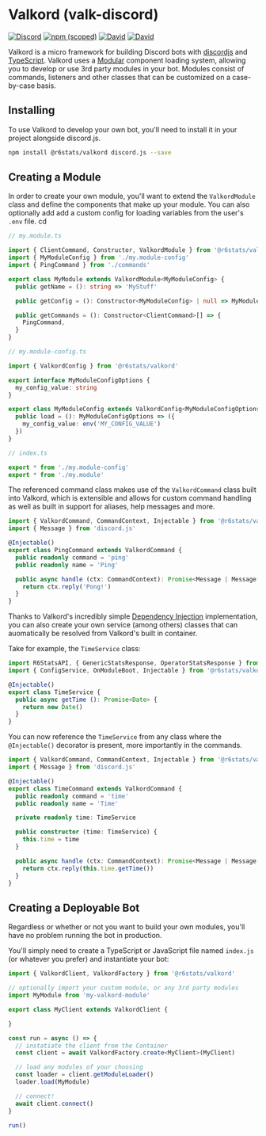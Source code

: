 # Valkord (valk-discord)

[![Discord](https://discordapp.com/api/guilds/293848587391991836/embed.png)](https://discord.gg/pUdraS3)
[![npm (scoped)](https://img.shields.io/npm/v/@r6stats/valkord)](https://www.npmjs.com/package/@r6stats/valkord)
[![David](https://img.shields.io/david/r6stats/valkord-discord)](https://david-dm.org/r6stats/valkord-discord)
[![David](https://img.shields.io/david/peer/r6stats/valkord-discord)](https://david-dm.org/r6stats/valkord-discord)

Valkord is a micro framework for building Discord bots with [discordjs](https://discord.js.org/#/) and [TypeScript](https://www.typescriptlang.org/). Valkord uses a [Modular](https://en.wikipedia.org/wiki/Modular_design) component loading system, allowing you to develop or use 3rd party modules in your bot. Modules consist of commands, listeners and other classes that can be customized on a case-by-case basis.

## Installing

To use Valkord to develop your own bot, you'll need to install it in your project alongside discord.js.

```bash
npm install @r6stats/valkord discord.js --save
```

## Creating a Module

In order to create your own module, you'll want to extend the `ValkordModule` class and define the components that make up your module. You can also optionally add add a custom config for loading variables from the user's `.env` file.
cd 
```ts
// my.module.ts

import { ClientCommand, Constructor, ValkordModule } from '@r6stats/valkord'
import { MyModuleConfig } from './my.module-config'
import { PingCommand } from './commands'

export class MyModule extends ValkordModule<MyModuleConfig> {
  public getName = (): string => 'MyStuff'

  public getConfig = (): Constructor<MyModuleConfig> | null => MyModuleConfig // or return null

  public getCommands = (): Constructor<ClientCommand>[] => {
    PingCommand,
  }
}
```

```ts
// my.module-config.ts

import { ValkordConfig } from '@r6stats/valkord'

export interface MyModuleConfigOptions {
  my_config_value: string
}

export class MyModuleConfig extends ValkordConfig<MyModuleConfigOptions> {
  public load = (): MyModuleConfigOptions => ({
    my_config_value: env('MY_CONFIG_VALUE')
  })
}
```

```ts
// index.ts

export * from './my.module-config'
export * from './my.module'
```

The referenced command class makes use of the `ValkordCommand` class built into Valkord, which is extensible and allows for custom command handling as well as built in support for aliases, help messages and more.

```ts
import { ValkordCommand, CommandContext, Injectable } from '@r6stats/valkord'
import { Message } from 'discord.js'

@Injectable()
export class PingCommand extends ValkordCommand {
  public readonly command = 'ping'
  public readonly name = 'Ping'

  public async handle (ctx: CommandContext): Promise<Message | Message[] | void> {
    return ctx.reply('Pong!')
  }
}

```

Thanks to Valkord's incredibly simple [Dependency Injection](https://en.wikipedia.org/wiki/Dependency_injection) implementation, you can also create your own service (among others) classes that can auomatically be resolved from Valkord's built in container.

Take for example, the `TimeService` class:

```ts
import R6StatsAPI, { GenericStatsResponse, OperatorStatsResponse } from '@r6stats/node'
import { ConfigService, OnModuleBoot, Injectable } from '@r6stats/valkord'

@Injectable()
export class TimeService {
  public async getTime (): Promise<Date> {
    return new Date()
  }
}
```

You can now reference the `TimeService` from any class where the `@Injectable()` decorator is present, more importantly in the commands.

```ts
import { ValkordCommand, CommandContext, Injectable } from '@r6stats/valkord'
import { Message } from 'discord.js'

@Injectable()
export class TimeCommand extends ValkordCommand {
  public readonly command = 'time'
  public readonly name = 'Time'

  private readonly time: TimeService

  public constructor (time: TimeService) {
    this.time = time
  }

  public async handle (ctx: CommandContext): Promise<Message | Message[] | void> {
    return ctx.reply(this.time.getTime())
  }
}

```

## Creating a Deployable Bot

Regardless or whether or not you want to build your own modules, you'll have no problem running the bot in production.

You'll simply need to create a TypeScript or JavaScript file named `index.js` (or whatever you prefer) and instantiate your bot:

```ts
import { ValkordClient, ValkordFactory } from '@r6stats/valkord'

// optionally import your custom module, or any 3rd party modules
import MyModule from 'my-valkord-module'

export class MyClient extends ValkordClient {

}

const run = async () => {
  // instatiate the client from the Container
  const client = await ValkordFactory.create<MyClient>(MyClient)

  // load any modules of your choosing
  const loader = client.getModuleLoader()
  loader.load(MyModule)

  // connect!
  await client.connect()
}

run()

```
